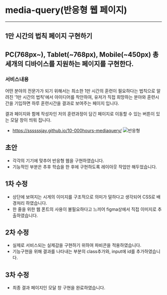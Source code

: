 # media-query(반응형 웹 페이지)
___
## 1만 시간의 법칙 페이지 구현하기
## PC(768px~), Tablet(~768px), Mobile(~450px) 총 세개의 디바이스를 지원하는 페이지를 구현한다.

### 서비스내용
어떤 분야의 전문가가 되기 위해서는 최소한 1만 시간의 훈련이 필요하다는 법칙으로 알려진 '1만 시간의 법칙'에서 아이디어를 착안하여,
유저가 직접 희망하는 분야와 훈련시간을 기입하면 하루 훈련시간을 결과로 보여주는 페이지 입니다.

결과 페이지와 함께 작성자인 저의 훈련과정이 담긴 페이지로 이동할 수 있는 버튼이 있는 모달 창이 띄워 집니다.

* https://ssssssjay.github.io/10-000hours-mediaquery/
![반응형](https://user-images.githubusercontent.com/48425930/141160855-20117553-b8f9-4e15-b06e-481c9e1175f9.gif)

## 초안
* 각각의 기기에 맞추어 반응형 웹을 구현하였습니다.
* 기능적인 부분은 추후 학습을 한 후에 구현하도록 레이아웃 작업만 해두었습니다.

## 1차 수정
* 상단에 보여지는 시게의 이미지를 구조적으로 의미가 덜하다고 생각되어 CSS로 배경처리 하였습니다.
* 한 줄을 위한 웹 폰트의 사용이 불필요하다고 느끼어 figma상에서 직접 이미지로 추출하였습니다.

## 2차 수정
* 실제로 서비스되는 실제감을 구현하기 위하여 파비콘을 적용하였습니다.
* 기능구현을 위해 결과를 나타내는 부분의 class추가와, input에 id를 추가하였습니다.

## 3차 수정
* 최종 결과 페이지인 모달 창 구현을 완료하였습니다.
